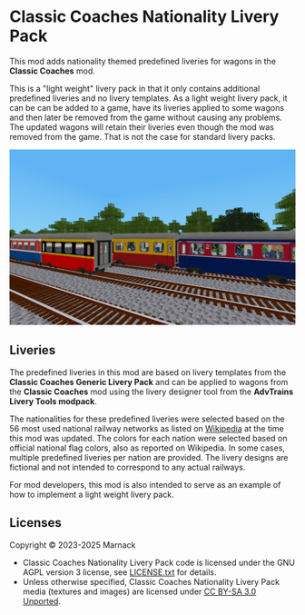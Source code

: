 # Classic Coaches Nationality Livery Pack

This mod adds nationality themed predefined liveries for wagons in the **Classic Coaches** mod.

This is a "light weight" livery pack in that it only contains additional predefined liveries and no livery templates.  As a light weight livery pack, it can be can be added to a game, have its liveries applied to some wagons and then later be removed from the game without causing any problems.  The updated wagons will retain their liveries even though the mod was removed from the game.  That is not the case for standard livery packs.

![](screenshot.png)

## Liveries

The predefined liveries in this mod are based on livery templates from the **Classic Coaches Generic Livery Pack** and can be applied to wagons from the **Classic Coaches** mod using the livery designer tool from the **AdvTrains Livery Tools modpack**.

The nationalities for these predefined liveries were selected based on the 56 most used national railway networks as listed on [Wikipedia](https://en.wikipedia.org/wiki/List_of_countries_by_rail_usage) at the time this mod was updated.  The colors for each nation were selected based on official national flag colors, also as reported on Wikipedia.  In some cases, multiple predefined liveries per nation are provided.  The livery designs are fictional and not intended to correspond to any actual railways.

For mod developers, this mod is also intended to serve as an example of how to implement a light weight livery pack.

## Licenses

Copyright © 2023-2025 Marnack

- Classic Coaches Nationality Livery Pack code is licensed under the GNU AGPL version 3 license, see [LICENSE.txt](LICENSE.txt) for details.
- Unless otherwise specified, Classic Coaches Nationality Livery Pack media (textures and images) are licensed under [CC BY-SA 3.0 Unported](https://creativecommons.org/licenses/by-sa/3.0/).


